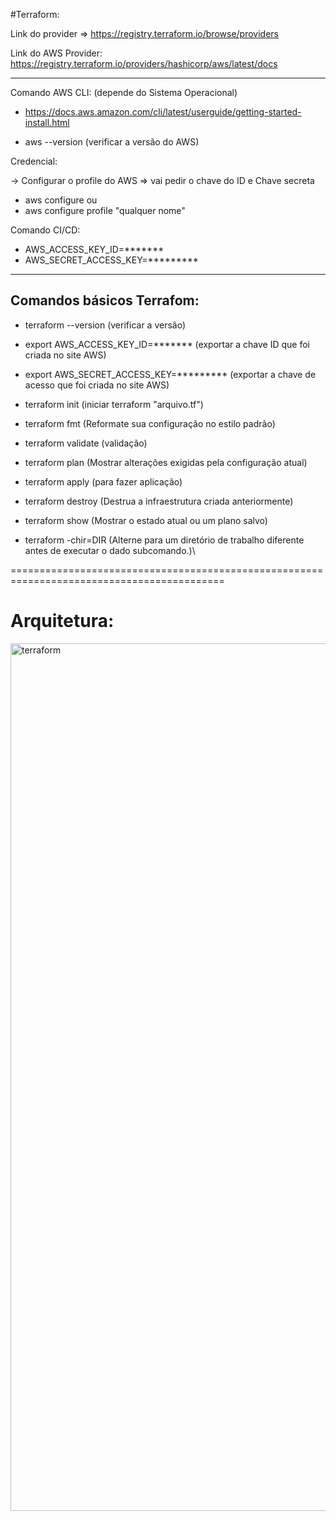 #Terraform:


Link do provider => https://registry.terraform.io/browse/providers

Link do AWS Provider: https://registry.terraform.io/providers/hashicorp/aws/latest/docs

------------------------------------------------------------
Comando AWS CLI: (depende do Sistema Operacional)

 - https://docs.aws.amazon.com/cli/latest/userguide/getting-started-install.html

 - aws --version  (verificar a versão do AWS)


Credencial:

-> Configurar o profile do AWS => vai pedir o chave do ID e Chave secreta

 - aws configure ou
 - aws configure profile "qualquer nome"  

Comando CI/CD:

 - AWS_ACCESS_KEY_ID=*******
 - AWS_SECRET_ACCESS_KEY=********* 	

------------------------------------------------------------

## Comandos básicos Terrafom:

- terraform --version  (verificar a versão)

- export AWS_ACCESS_KEY_ID=*******   (exportar a chave ID que foi criada no site AWS)
- export AWS_SECRET_ACCESS_KEY=*********  (exportar a chave de acesso que foi criada no site AWS)

- terraform init  (iniciar terraform "arquivo.tf")

- terraform fmt (Reformate sua configuração no estilo padrão)

- terraform validate (validação)

- terraform plan  (Mostrar alterações exigidas pela configuração atual)

- terraform apply (para fazer aplicação)

- terraform destroy  (Destrua a infraestrutura criada anteriormente)

- terraform show (Mostrar o estado atual ou um plano salvo)

- terraform -chir=DIR  (Alterne para um diretório de trabalho diferente antes de executar o dado subcomando.)\

===========================================================================================
# Arquitetura:

<img width="1388" alt="terraform" src="https://user-images.githubusercontent.com/43301551/207081764-c43164d2-11e4-42d4-b363-42129c9dd2da.png">




